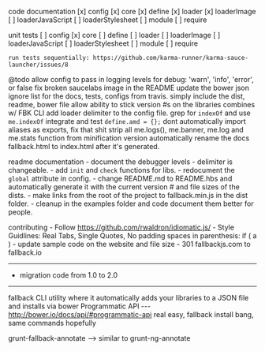 code documentation
	[x] config
	[x] core
	[x] define
	[x] loader
	[x] loaderImage
	[ ] loaderJavaScript
	[ ] loaderStylesheet
	[ ] module
	[ ] require

unit tests
	[ ] config
	[x] core
	[ ] define
	[ ] loader
	[ ] loaderImage
	[ ] loaderJavaScript
	[ ] loaderStylesheet
	[ ] module
	[ ] require
	
	run tests sequentially: https://github.com/karma-runner/karma-sauce-launcher/issues/8

@todo
	allow config to pass in logging levels for debug: 'warn', 'info', 'error', or false
	fix broken saucelabs image in the README
	update the bower json ignore list for the docs, tests, configs from travis. simply include the dist, readme, bower file
	allow ability to stick version #s on the libraries combines w/ FBK CLI
	add loader delimiter to the config file.
	grep for `indexOf` and use `me.indexOf`
	integrate and test `define.amd = {};`
	dont automatically import aliases as exports, fix that shit
	strip all me.logs(), me.banner, me.log and me.stats function from minification version
	automatically rename the docs fallback.html to index.html after it's generated.

readme documentation
	- document the debugger levels
	- delimiter is changeable.
	- add `init` and `check` functions for libs.
	- redocument the `global` attribute in config.
	- change README.md to README.hbs and automatically generate it with the current version # and file sizes of the dists.
	- make links from the root of the project to fallback.min.js in the dist folder.
	- cleanup in the examples folder and code document them better for people.

contributing
	- Follow https://github.com/rwaldron/idiomatic.js/
		- Style Guidlines: Real Tabs, Single Quotes, No padding spaces in parenthesis: if ( a )
	- update sample code on the website and file size
	- 301 fallbackjs.com to fallback.io

---

- migration code from 1.0 to 2.0

---

fallback CLI utility where it automatically adds your libraries to a JSON file and installs via bower
	Programmatic API --- http://bower.io/docs/api/#programmatic-api
	real easy, fallback install bang, same commands hopefully

grunt-fallback-annotate --> similar to grunt-ng-annotate